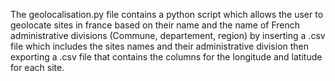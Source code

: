 The geolocalisation.py file contains a python script which allows the user to geolocate sites in france based on their name and the name of French administrative divisions (Commune, departement, region) 
by inserting a .csv file which includes the sites names and their administrative division then exporting a .csv file that contains the columns for the longitude and latitude for each site.
